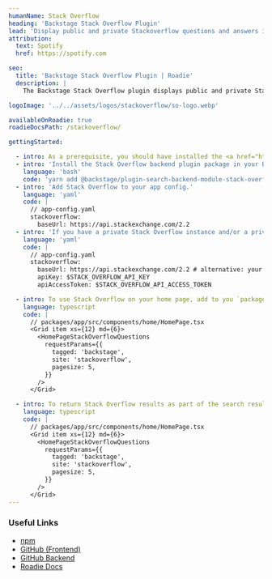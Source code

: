 ```yaml
---
humanName: Stack Overflow
heading: 'Backstage Stack Overflow Plugin'
lead: 'Display public and private Stackoverflow questions and answers in Backstage'
attribution:
  text: Spotify
  href: https://spotify.com

seo:
  title: 'Backstage Stack Overflow Plugin | Roadie'
  description: |
    The Backstage Stack Overflow plugin displays public and private Stackoverflow questions and answers in Backstage and adds Stack Overflow to search results.

logoImage: '../../assets/logos/stackoverflow/so-logo.webp'

availableOnRoadie: true
roadieDocsPath: /stackoverflow/

gettingStarted:

  - intro: As a prerequisite, you should have installed the <a href="https://github.com/backstage/community-plugins/tree/main/workspaces/stack-overflow/plugins/stack-overflow-backend'>Stack Overflow Backend plugin</a>.
  - intro: 'Install the Stack Overflow backend plugin package in your Backstage app'
    language: 'bash'
    code: 'yarn add @backstage/plugin-search-backend-module-stack-overflow-collator'
  - intro: 'Add Stack Overflow to your app config.'
    language: 'yaml'
    code: |
      // app-config.yaml
      stackoverflow:
        baseUrl: https://api.stackexchange.com/2.2
  - intro: 'If you have a private Stack Overflow instance and/or a private Stack Overflow Team you will need to supply an API key or Personal Access Token. You can read more about how to set this up by going to the Stack Overflow Help Page.'
    language: 'yaml'
    code: |
      // app-config.yaml
      stackoverflow:
        baseUrl: https://api.stackexchange.com/2.2 # alternative: your internal stack overflow instance
        apiKey: $STACK_OVERFLOW_API_KEY
        apiAccessToken: $STACK_OVERFLOW_API_ACCESS_TOKEN

  - intro: To use Stack Overflow on your home page, add to you `packages/app/src/components/home/HomePage.tsx`
    language: typescript
    code: |
      // packages/app/src/components/home/HomePage.tsx
      <Grid item xs={12} md={6}>
        <HomePageStackOverflowQuestions
          requestParams={{
            tagged: 'backstage',
            site: 'stackoverflow',
            pagesize: 5,
          }}
        />
      </Grid>

  - intro: To return Stack Overflow results as part of the search results in Backstage, add `StackOverflowSearchResultListItem` to `packages/app/src/components/search/SearchPage.tsx`.
    language: typescript
    code: |
      // packages/app/src/components/home/HomePage.tsx
      <Grid item xs={12} md={6}>
        <HomePageStackOverflowQuestions
          requestParams={{
            tagged: 'backstage',
            site: 'stackoverflow',
            pagesize: 5,
          }}
        />
      </Grid>
---
```


### Useful Links

- [npm](https://www.npmjs.com/package/@backstage-community/plugin-stack-overflow)
- [GitHub (Frontend)](https://github.com/backstage/community-plugins/blob/main/workspaces/stack-overflow/plugins/stack-overflow/README.md)
- [GitHub Backend](https://github.com/backstage/community-plugins/tree/main/workspaces/stack-overflow/plugins/stack-overflow-backend)
- [Roadie Docs](https://roadie.io/docs/integrations/stackoverflow/)

